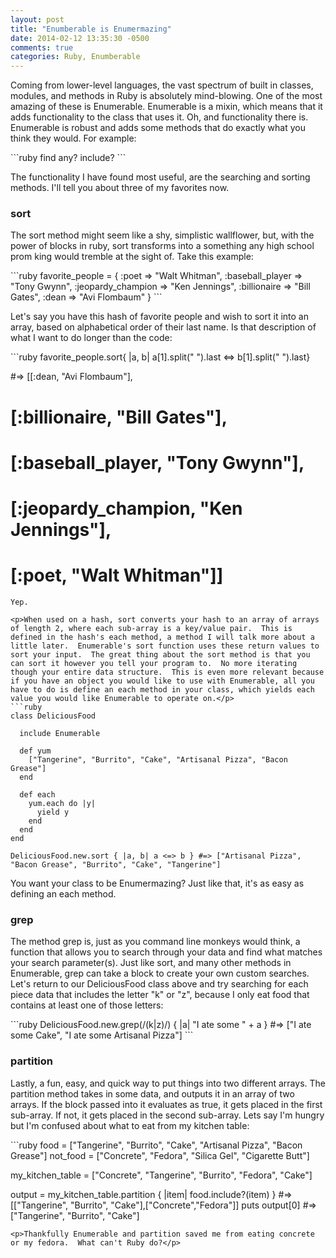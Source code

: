 ```yaml
---
layout: post
title: "Enumberable is Enumermazing"
date: 2014-02-12 13:35:30 -0500
comments: true
categories: Ruby, Enumberable
---
```

<p>Coming from lower-level languages, the vast spectrum of built in classes, modules, and methods in Ruby is absolutely mind-blowing.  One of the most amazing of these is Enumerable.  Enumerable is a mixin, which means that it adds functionality to the class that uses it.  Oh, and functionality there is.  Enumerable is robust and adds some methods that do exactly what you think they would.  For example:</p>
```ruby
find
any?
include?
```
<p>The functionality I have found most useful, are the searching and sorting methods.  I'll tell you about three of my favorites now.</p>

<b><h3>sort</h3></b>

<p>The sort method might seem like a shy, simplistic wallflower, but, with the power of blocks in ruby, sort transforms into a something any high school prom king would tremble at the sight of.  Take this example:</p>
```ruby
favorite_people = {
    :poet => "Walt Whitman",
    :baseball_player => "Tony Gwynn",
    :jeopardy_champion => "Ken Jennings",
    :billionaire => "Bill Gates",
    :dean => "Avi Flombaum"
  }
```
<p>Let's say you have this hash of favorite people and wish to sort it into an array, based on alphabetical order of their last name.  Is that description of what I want to do longer than the code:</p>
```ruby
favorite_people.sort{ |a, b| a[1].split(" ").last <=> b[1].split(" ").last}

#=> [[:dean, "Avi Flombaum"],
#   [:billionaire, "Bill Gates"],
#   [:baseball_player, "Tony Gwynn"],
#   [:jeopardy_champion, "Ken Jennings"],
#   [:poet, "Walt Whitman"]]
```
Yep.

<p>When used on a hash, sort converts your hash to an array of arrays of length 2, where each sub-array is a key/value pair.  This is defined in the hash's each method, a method I will talk more about a little later.  Enumerable's sort function uses these return values to sort your input.  The great thing about the sort method is that you can sort it however you tell your program to.  No more iterating though your entire data structure.  This is even more relevant because if you have an object you would like to use with Enumerable, all you have to do is define an each method in your class, which yields each value you would like Enumerable to operate on.</p>
```ruby
class DeliciousFood

  include Enumerable

  def yum
    ["Tangerine", "Burrito", "Cake", "Artisanal Pizza", "Bacon Grease"]
  end

  def each
    yum.each do |y|
      yield y
    end
  end
end

DeliciousFood.new.sort { |a, b| a <=> b } #=> ["Artisanal Pizza", "Bacon Grease", "Burrito", "Cake", "Tangerine"]
```
<p>You want your class to be Enumermazing?  Just like that, it's as easy as defining an each method.</p>

<b><h3>grep</h3></b>

<p>The method grep is, just as you command line monkeys would think, a function that allows you to search through your data and find what matches your search parameter(s).  Just like sort, and many other methods in Enumerable, grep can take a block to create your own custom searches.  Let's return to our DeliciousFood class above and try searching for each piece data that includes the letter "k" or "z", because I only eat food that contains at least one of those letters:</p>
```ruby
DeliciousFood.new.grep(/(k|z)/) { |a| "I ate some " + a } #=> ["I ate some Cake", "I ate some Artisanal Pizza"]
```
<b><h3>partition</h3></b>

<p>Lastly, a fun, easy, and quick way to put things into two different arrays.  The partition method takes in some data, and outputs it in an array of two arrays.  If the block passed into it evaluates as true, it gets placed in the first sub-array.  If not, it gets placed in the second sub-array.  Lets say I'm hungry but I'm confused about what to eat from my kitchen table:</p>
```ruby
food = ["Tangerine", "Burrito", "Cake", "Artisanal Pizza", "Bacon Grease"]
not_food = ["Concrete", "Fedora", "Silica Gel", "Cigarette Butt"]

my_kitchen_table = ["Concrete", "Tangerine", "Burrito", "Fedora", "Cake"]

output = my_kitchen_table.partition { |item| food.include?(item) } #=> [["Tangerine", "Burrito", "Cake"],["Concrete","Fedora"]]
puts output[0] #=> ["Tangerine", "Burrito", "Cake"]
```
<p>Thankfully Enumerable and partition saved me from eating concrete or my fedora.  What can't Ruby do?</p>